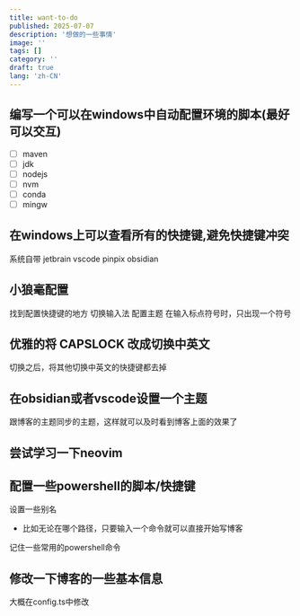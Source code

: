 ```yaml
---
title: want-to-do
published: 2025-07-07
description: '想做的一些事情'
image: ''
tags: []
category: ''
draft: true 
lang: 'zh-CN'
---
```

## 编写一个可以在windows中自动配置环境的脚本(最好可以交互)
- [ ] maven
- [ ] jdk
- [ ] nodejs
- [ ] nvm 
- [ ] conda
- [ ] mingw

## 在windows上可以查看所有的快捷键,避免快捷键冲突
系统自带
jetbrain
vscode
pinpix
obsidian

## 小狼毫配置
找到配置快捷键的地方
切换输入法
配置主题
在输入标点符号时，只出现一个符号

## 优雅的将 CAPSLOCK 改成切换中英文
切换之后，将其他切换中英文的快捷键都去掉

## 在obsidian或者vscode设置一个主题
跟博客的主题同步的主题，这样就可以及时看到博客上面的效果了

## 尝试学习一下neovim

## 配置一些powershell的脚本/快捷键
设置一些别名
- 比如无论在哪个路径，只要输入一个命令就可以直接开始写博客

记住一些常用的powershell命令

## 修改一下博客的一些基本信息
大概在config.ts中修改


